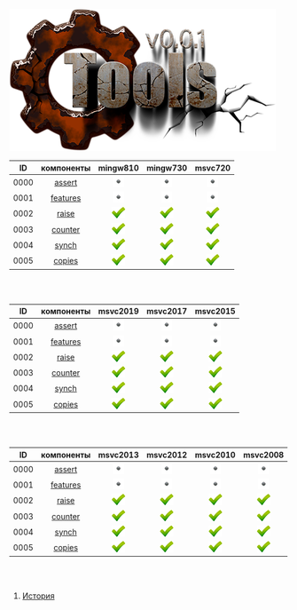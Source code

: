 
[![logo](../logo.png)](../home.md "for developers") 

[X1]: ../images/failed.png    "2021y-02m-22d"
[V1]: ../images/success.png   "2021y-02m-22d"
[E1]: ../images/nodata.png    "2021y-02m-22d"
[N1]: ../images/na.png        "2021y-02m-22d"

| **ID** | **компоненты** |  mingw810  |  mingw730  |  msvc720   |  
|:------:|:--------------:|:----------:|:----------:|:----------:|  
|  0000  | [assert][0]    | [![E1]][0] | [![E1]][0] | [![E1]][0] |  
|  0001  | [features][1]  | [![E1]][1] | [![E1]][1] | [![E1]][1] |  
|  0002  | [raise][2]     | [![V1]][2] | [![V1]][2] | [![V1]][2] |  
|  0003  | [counter][3]   | [![V1]][3] | [![V1]][3] | [![V1]][3] |  
|  0004  | [synch][4]     | [![V1]][4] | [![V1]][4] | [![V1]][4] |  
|  0005  | [copies][5]    | [![V1]][5] | [![V1]][5] | [![V1]][5] |  

<br />
<br />

| **ID** | **компоненты** |  msvc2019  |  msvc2017  |  msvc2015  |  
|:------:|:--------------:|:----------:|:----------:|:----------:|  
|  0000  | [assert][0]    | [![E1]][0] | [![E1]][0] | [![E1]][0] |  
|  0001  | [features][1]  | [![E1]][1] | [![E1]][1] | [![E1]][1] |  
|  0002  | [raise][2]     | [![V1]][2] | [![V1]][2] | [![V1]][2] |  
|  0003  | [counter][3]   | [![V1]][3] | [![V1]][3] | [![V1]][3] |  
|  0004  | [synch][4]     | [![V1]][4] | [![V1]][4] | [![V1]][4] |  
|  0005  | [copies][5]    | [![V1]][5] | [![V1]][5] | [![V1]][5] |  

<br />
<br />

| **ID** | **компоненты** |  msvc2013  |  msvc2012  |  msvc2010  |  msvc2008  |  
|:------:|:--------------:|:----------:|:----------:|:----------:|:----------:|  
|  0000  | [assert][0]    | [![E1]][0] | [![E1]][0] | [![E1]][0] | [![E1]][0] |  
|  0001  | [features][1]  | [![E1]][1] | [![E1]][1] | [![E1]][1] | [![E1]][1] |  
|  0002  | [raise][2]     | [![V1]][2] | [![V1]][2] | [![V1]][2] | [![V1]][2] |  
|  0003  | [counter][3]   | [![V1]][3] | [![V1]][3] | [![V1]][3] | [![V1]][3] |  
|  0004  | [synch][4]     | [![V1]][4] | [![V1]][4] | [![V1]][4] | [![V1]][4] |  
|  0005  | [copies][5]    | [![V1]][5] | [![V1]][5] | [![V1]][5] | [![V1]][5] |  

<br />
<br />

[0]:  #assert   "подключает assert только в дебаге"  
[1]:  #features "определяет технические возможности компилятора"  
[2]:  #raise    "определяет технические возможности компилятора"  
[3]:  #counter  "атомарный счетчик"  
[4]:  #synch    "примитив синхронизации (критическая секция)"  
[5]:  #copies   "позволяет определить количество объектов класса"  

1) [История](../history.md)  



